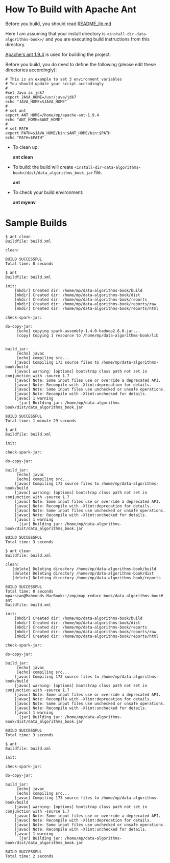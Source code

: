 How To Build with Apache Ant
============================
Before you build, you should read [README_lib.md](../README_lib.md)

Here I am assuming that your install directory is ````<install-dir-data-algorithms-book>/```` 
and you are executing build instructions from this directory.

[Apache's ant 1.9.4](http://ant.apache.org/) is used for building the project.

Before you build, you do need to define the following (please edit these directories accordingly):

    # This is an example to set 3 environment variables
    # You should update your script accrodingly
    #
    #set Java as jdk7
    export JAVA_HOME=/usr/java/jdk7
    echo "JAVA_HOME=$JAVA_HOME"
    #
    # set ant 
    export ANT_HOME=/home/mp/apache-ant-1.9.4
    echo "ANT_HOME=$ANT_HOME"
    #
    # set PATH
    export PATH=$JAVA_HOME/bin:$ANT_HOME/bin:$PATH
    echo "PATH=$PATH"


* To clean up:

  **ant clean**

* To build: the build will create 
````<install-dir-data-algorithms-book>/dist/data_algorithms_book.jar```` file.

  **ant**

* To check your build environment:

  **ant  myenv**


Sample Builds
=============
````
$ ant clean
Buildfile: build.xml

clean:

BUILD SUCCESSFUL
Total time: 0 seconds

$ ant
Buildfile: build.xml

init:
    [mkdir] Created dir: /home/mp/data-algorithms-book/build
    [mkdir] Created dir: /home/mp/data-algorithms-book/dist
    [mkdir] Created dir: /home/mp/data-algorithms-book/reports
    [mkdir] Created dir: /home/mp/data-algorithms-book/reports/raw
    [mkdir] Created dir: /home/mp/data-algorithms-book/reports/html

check-spark-jar:

do-copy-jar:
     [echo] copying spark-assembly-1.4.0-hadoop2.6.0.jar...
     [copy] Copying 1 resource to /home/mp/data-algorithms-book/lib


build_jar:
     [echo] javac
     [echo] compiling src...
    [javac] Compiling 173 source files to /home/mp/data-algorithms-book/build
    [javac] warning: [options] bootstrap class path not set in conjunction with -source 1.7
    [javac] Note: Some input files use or override a deprecated API.
    [javac] Note: Recompile with -Xlint:deprecation for details.
    [javac] Note: Some input files use unchecked or unsafe operations.
    [javac] Note: Recompile with -Xlint:unchecked for details.
    [javac] 1 warning
      [jar] Building jar: /home/mp/data-algorithms-book/dist/data_algorithms_book.jar

BUILD SUCCESSFUL
Total time: 1 minute 29 seconds

$ ant
Buildfile: build.xml

init:

check-spark-jar:

do-copy-jar:

build_jar:
     [echo] javac
     [echo] compiling src...
    [javac] Compiling 173 source files to /home/mp/data-algorithms-book/build
    [javac] warning: [options] bootstrap class path not set in conjunction with -source 1.7
    [javac] Note: Some input files use or override a deprecated API.
    [javac] Note: Recompile with -Xlint:deprecation for details.
    [javac] Note: Some input files use unchecked or unsafe operations.
    [javac] Note: Recompile with -Xlint:unchecked for details.
    [javac] 1 warning
      [jar] Building jar: /home/mp/data-algorithms-book/dist/data_algorithms_book.jar

BUILD SUCCESSFUL
Total time: 3 seconds

$ ant clean
Buildfile: build.xml

clean:
   [delete] Deleting directory /home/mp/data-algorithms-book/build
   [delete] Deleting directory /home/mp/data-algorithms-book/dist
   [delete] Deleting directory /home/mp/data-algorithms-book/reports

BUILD SUCCESSFUL
Total time: 0 seconds
mparsian@Mahmouds-MacBook:~/zmp/map_reduce_book/data-algorithms-book# ant
Buildfile: build.xml

init:
    [mkdir] Created dir: /home/mp/data-algorithms-book/build
    [mkdir] Created dir: /home/mp/data-algorithms-book/dist
    [mkdir] Created dir: /home/mp/data-algorithms-book/reports
    [mkdir] Created dir: /home/mp/data-algorithms-book/reports/raw
    [mkdir] Created dir: /home/mp/data-algorithms-book/reports/html

check-spark-jar:

do-copy-jar:

build_jar:
     [echo] javac
     [echo] compiling src...
    [javac] Compiling 173 source files to /home/mp/data-algorithms-book/build
    [javac] warning: [options] bootstrap class path not set in conjunction with -source 1.7
    [javac] Note: Some input files use or override a deprecated API.
    [javac] Note: Recompile with -Xlint:deprecation for details.
    [javac] Note: Some input files use unchecked or unsafe operations.
    [javac] Note: Recompile with -Xlint:unchecked for details.
    [javac] 1 warning
      [jar] Building jar: /home/mp/data-algorithms-book/dist/data_algorithms_book.jar

BUILD SUCCESSFUL
Total time: 3 seconds

$ ant
Buildfile: build.xml

init:

check-spark-jar:

do-copy-jar:

build_jar:
     [echo] javac
     [echo] compiling src...
    [javac] Compiling 173 source files to /home/mp/data-algorithms-book/build
    [javac] warning: [options] bootstrap class path not set in conjunction with -source 1.7
    [javac] Note: Some input files use or override a deprecated API.
    [javac] Note: Recompile with -Xlint:deprecation for details.
    [javac] Note: Some input files use unchecked or unsafe operations.
    [javac] Note: Recompile with -Xlint:unchecked for details.
    [javac] 1 warning
      [jar] Building jar: /home/mp/data-algorithms-book/dist/data_algorithms_book.jar

BUILD SUCCESSFUL
Total time: 2 seconds
````